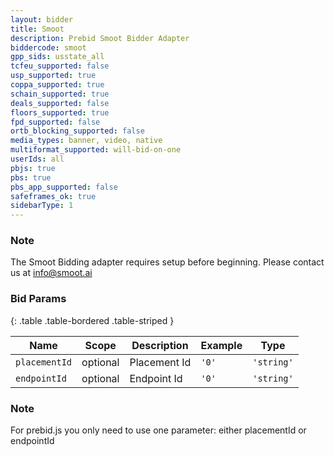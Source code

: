 ```yaml
---
layout: bidder
title: Smoot
description: Prebid Smoot Bidder Adapter
biddercode: smoot
gpp_sids: usstate_all
tcfeu_supported: false
usp_supported: true
coppa_supported: true
schain_supported: true
deals_supported: false
floors_supported: true
fpd_supported: false
ortb_blocking_supported: false
media_types: banner, video, native
multiformat_supported: will-bid-on-one
userIds: all
pbjs: true
pbs: true
pbs_app_supported: false
safeframes_ok: true
sidebarType: 1
---
```


### Note

The Smoot Bidding adapter requires setup before beginning. Please contact us at <info@smoot.ai>

### Bid Params

{: .table .table-bordered .table-striped }

| Name          | Scope    | Description  | Example                         | Type       |
|---------------|----------|--------------|---------------------------------|------------|
| `placementId` | optional | Placement Id | `'0'`                           | `'string'` |
| `endpointId`  | optional | Endpoint Id  | `'0'`                           | `'string'` |

### Note

For prebid.js you only need to use one parameter: either placementId or endpointId
